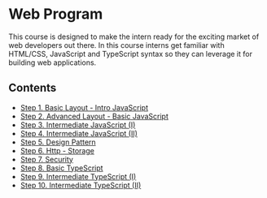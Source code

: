 # Web Program <!-- omit in toc -->

This course is designed to make the intern ready for the exciting market of web developers out there. In this course interns get familiar with HTML/CSS, JavaScript and TypeScript syntax so they can leverage it for building web applications.

## Contents <!-- omit in toc -->
- [Step 1. Basic Layout - Intro JavaScript](https://github.com/cs-internship/cs-internship-spec/blob/master/courses/web/01-BasicLayout-IntroJS.md)
- [Step 2. Advanced Layout - Basic JavaScript ](https://github.com/cs-internship/cs-internship-spec/blob/master/courses/web/02-AdvancedLayout-BasicJS.md)
- [Step 3. Intermediate JavaScript (I)](https://github.com/cs-internship/cs-internship-spec/blob/master/courses/web/03-IntermediateJS(I).md)
- [Step 4. Intermediate JavaScript (II)](https://github.com/cs-internship/cs-internship-spec/blob/master/courses/web/04-IntermediateJS(II).md)
- [Step 5. Design Pattern](https://github.com/cs-internship/cs-internship-spec/blob/master/courses/web/05-DesignPattern.md)            
- [Step 6. Http - Storage](https://github.com/cs-internship/cs-internship-spec/blob/master/courses/web/06-Http-Storage.md)            
- [Step 7. Security](https://github.com/cs-internship/cs-internship-spec/blob/master/courses/web/07-Security.md)            
- [Step 8. Basic TypeScript](https://github.com/cs-internship/cs-internship-spec/blob/master/courses/web/08-BasicTS.md)            
- [Step 9. Intermediate TypeScript (I)](https://github.com/cs-internship/cs-internship-spec/blob/master/courses/web/09-IntermediateTS(I).md)            
- [Step 10. Intermediate TypeScript (II)](https://github.com/cs-internship/cs-internship-spec/blob/master/courses/web/10-IntermediateTS(II).md)            
